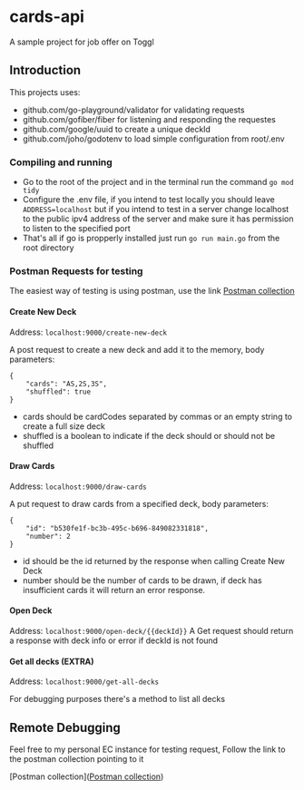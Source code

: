 # cards-api

A sample project for job offer on Toggl

## Introduction

This projects uses:
- github.com/go-playground/validator for validating requests
- github.com/gofiber/fiber for listening and responding the requestes
- github.com/google/uuid to create a unique deckId
- github.com/joho/godotenv to load simple configuration from root/.env

### Compiling and running

- Go to the root of the project and in the terminal run the command `go mod tidy`
- Configure the .env file, if you intend to test locally you should leave `ADDRESS=localhost` but if you intend to test in a server change localhost to the public ipv4 address of the server and make sure it has permission to listen to the specified port
- That's all if go is propperly installed just run `go run main.go` from the root directory

### Postman Requests for testing

The easiest way of testing is using postman, use the link  [Postman collection](https://www.postman.com/crimson-flare-4229/workspace/cards-api/collection/10761195-6f9ba5ca-66c5-4a0f-b006-4bbff1f5dab2?action=share&creator=10761195)

#### Create New Deck
Address: `localhost:9000/create-new-deck`

A post request to create a new deck and add it to the memory, body parameters:
```
{
    "cards": "AS,2S,3S",
    "shuffled": true
}
```
- cards should be cardCodes separated by commas or an empty string to create a full size deck
- shuffled is a boolean to indicate if the deck should or should not be shuffled

#### Draw Cards
Address: `localhost:9000/draw-cards`

A put request to draw cards from a specified deck, body parameters: 
```
{
    "id": "b530fe1f-bc3b-495c-b696-849082331818",
    "number": 2
}
```
- id should be the id returned by the response when calling Create New Deck
- number should be the number of cards to be drawn, if deck has insufficient cards it will return an error response.

#### Open Deck
Address: `localhost:9000/open-deck/{{deckId}}`
A Get request should return a response with deck info or error if deckId is not found

#### Get all decks (EXTRA)
Address: `localhost:9000/get-all-decks`

For debugging purposes there's a method to list all decks

## Remote Debugging

Feel free to my personal EC instance for testing request, Follow the link to the postman collection pointing to it

[Postman collection]([Postman collection](https://www.postman.com/crimson-flare-4229/workspace/cards-api/collection/10761195-6f9ba5ca-66c5-4a0f-b006-4bbff1f5dab2?action=share&creator=10761195))

